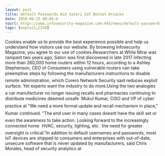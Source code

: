 ```yaml
---
layout: post
title: Default Passwords Aid Satori IoT Botnet Attacks
date: 2018-06-25 00:02:4
tourl: https://www.infosecurity-magazine.com:443/news/default-passwords-aid-satori-iot/
tags: [exploit,CISO]
---
```

Cookies enable us to provide the best experience possible and help us understand how visitors use our website. By browsing Infosecurity Magazine, you agree to our use of cookies.Researchers at While Mirai was rampant two years ago, Satori was first discovered in late 2017 infecting more than 260,000 home routers within 12 hours, according to a Ashley Stephenson, CEO of Consumers using vulnerable routers can take preemptive steps by following the manufacturers instructions to disable remote administration, which Corero Network Security said reduces exploit surface. Yet experts want the industry to do more.Using the two analogies  a car manufacturer no longer issuing recalls and pharmacies continuing to distribute medicines deemed unsafe  Mukul Kumar, CISO and VP of cyber practice at "We need a more formal update and recall mechanism in place," Kumar continued. "The end user in many cases doesnt have the skill set or even the awareness to take action. Looking forward to the increasingly connected home  HVAC, security, lighting, etc.  the need for greater oversight is critical."In addition to default usernames and passwords, most IoT devices are shipped to consumers and enterprises with out-of-date, unsecure software that is never updated by manufacturers, said Chris Morales, head of security analytics at 